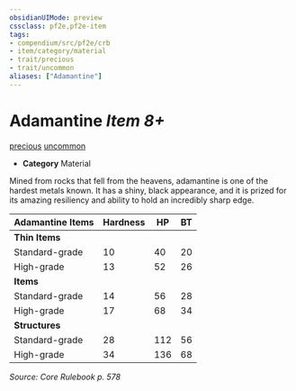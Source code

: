 ```yaml
---
obsidianUIMode: preview
cssclass: pf2e,pf2e-item
tags:
- compendium/src/pf2e/crb
- item/category/material
- trait/precious
- trait/uncommon
aliases: ["Adamantine"]
---
```

# Adamantine *Item 8+*  
[precious](rules/traits/precious.md "Precious Item Trait")  [uncommon](rules/traits/uncommon.md "Uncommon Rarity Trait")  

- **Category** Material

Mined from rocks that fell from the heavens, adamantine is one of the hardest metals known. It has a shiny, black appearance, and it is prized for its amazing resiliency and ability to hold an incredibly sharp edge.

| Adamantine Items | Hardness | HP | BT |
|------------------|----------|----|----|
| **Thin Items** |  |  |  |
| Standard-grade | 10 | 40 | 20 |
| High-grade | 13 | 52 | 26 |
| **Items** |  |  |  |
| Standard-grade | 14 | 56 | 28 |
| High-grade | 17 | 68 | 34 |
| **Structures** |  |  |  |
| Standard-grade | 28 | 112 | 56 |
| High-grade | 34 | 136 | 68 |


*Source: Core Rulebook p. 578*